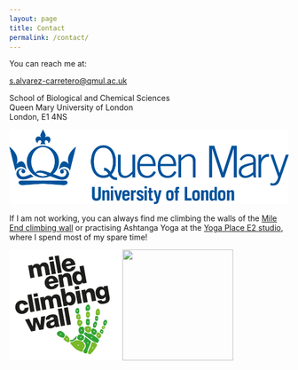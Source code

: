 ```yaml
---
layout: page
title: Contact
permalink: /contact/
---
```


You can reach me at:

[s.alvarez-carretero@qmul.ac.uk](mailto://s.alvarez-carretero@qmul.ac.uk) 

School of Biological and Chemical Sciences  
Queen Mary University of London  
London, E1 4NS
<p align="center">
 <img  src="https://github.com/sabifo4/sabifo4.github.io/blob/master/assets/figs/qmul.png">
 </p>

If I am not working, you can always find me
climbing the walls of the [Mile End climbing wall](https://www.mileendwall.org.uk/) or 
practising Ashtanga Yoga at the [Yoga Place E2 studio](http://www.yogaplace.co.uk/london-class-schedule-prices-wo/),
where I spend most of my spare time!

<p align="left">
 <img width="200" height="200" src="https://github.com/sabifo4/sabifo4.github.io/blob/master/assets/figs/mecw.png">
 <img width="200" height="200" src="https://pbs.twimg.com/profile_images/372351225/YP_logo_08_Twitter_400x400.jpg">
</p>
